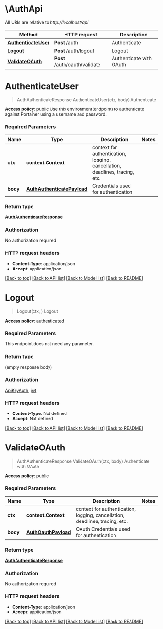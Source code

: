 # \AuthApi

All URIs are relative to *http://localhost/api*

Method | HTTP request | Description
------------- | ------------- | -------------
[**AuthenticateUser**](AuthApi.md#AuthenticateUser) | **Post** /auth | Authenticate
[**Logout**](AuthApi.md#Logout) | **Post** /auth/logout | Logout
[**ValidateOAuth**](AuthApi.md#ValidateOAuth) | **Post** /auth/oauth/validate | Authenticate with OAuth


# **AuthenticateUser**
> AuthAuthenticateResponse AuthenticateUser(ctx, body)
Authenticate

**Access policy**: public Use this environment(endpoint) to authenticate against Portainer using a username and password.

### Required Parameters

Name | Type | Description  | Notes
------------- | ------------- | ------------- | -------------
 **ctx** | **context.Context** | context for authentication, logging, cancellation, deadlines, tracing, etc.
  **body** | [**AuthAuthenticatePayload**](AuthAuthenticatePayload.md)| Credentials used for authentication | 

### Return type

[**AuthAuthenticateResponse**](auth.authenticateResponse.md)

### Authorization

No authorization required

### HTTP request headers

 - **Content-Type**: application/json
 - **Accept**: application/json

[[Back to top]](#) [[Back to API list]](../README.md#documentation-for-api-endpoints) [[Back to Model list]](../README.md#documentation-for-models) [[Back to README]](../README.md)

# **Logout**
> Logout(ctx, )
Logout

**Access policy**: authenticated

### Required Parameters
This endpoint does not need any parameter.

### Return type

 (empty response body)

### Authorization

[ApiKeyAuth](../README.md#ApiKeyAuth), [jwt](../README.md#jwt)

### HTTP request headers

 - **Content-Type**: Not defined
 - **Accept**: Not defined

[[Back to top]](#) [[Back to API list]](../README.md#documentation-for-api-endpoints) [[Back to Model list]](../README.md#documentation-for-models) [[Back to README]](../README.md)

# **ValidateOAuth**
> AuthAuthenticateResponse ValidateOAuth(ctx, body)
Authenticate with OAuth

**Access policy**: public

### Required Parameters

Name | Type | Description  | Notes
------------- | ------------- | ------------- | -------------
 **ctx** | **context.Context** | context for authentication, logging, cancellation, deadlines, tracing, etc.
  **body** | [**AuthOauthPayload**](AuthOauthPayload.md)| OAuth Credentials used for authentication | 

### Return type

[**AuthAuthenticateResponse**](auth.authenticateResponse.md)

### Authorization

No authorization required

### HTTP request headers

 - **Content-Type**: application/json
 - **Accept**: application/json

[[Back to top]](#) [[Back to API list]](../README.md#documentation-for-api-endpoints) [[Back to Model list]](../README.md#documentation-for-models) [[Back to README]](../README.md)


